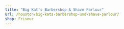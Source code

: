 ```yaml
---
title: "Big Kat's Barbershop & Shave Parlour"
url: /houston/big-kats-barbershop-und-shave-parlour/
shop: Friseur
---
```

